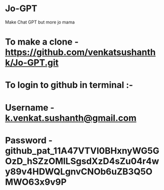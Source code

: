 # Jo-GPT
Make Chat GPT but more jo mama


# To make a clone - https://github.com/venkatsushanthk/Jo-GPT.git
# To login to github in terminal :-
# Username - k.venkat.sushanth@gmail.com
# Password - 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
